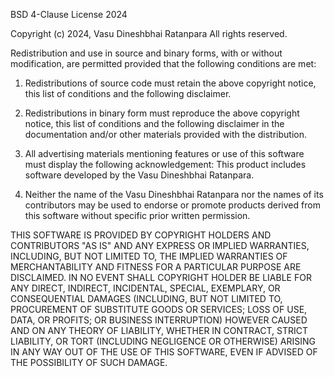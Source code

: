BSD 4-Clause License 2024

Copyright (c) 2024, Vasu Dineshbhai Ratanpara
All rights reserved.

Redistribution and use in source and binary forms, with or without
modification, are permitted provided that the following conditions are met:

1. Redistributions of source code must retain the above copyright notice, this
   list of conditions and the following disclaimer.
   
2. Redistributions in binary form must reproduce the above copyright notice,
   this list of conditions and the following disclaimer in the documentation
   and/or other materials provided with the distribution.
   
3. All advertising materials mentioning features or use of this software
   must display the following acknowledgement:
   This product includes software developed by the Vasu Dineshbhai Ratanpara.
   
4. Neither the name of the Vasu Dineshbhai Ratanpara nor the names of its contributors
   may be used to endorse or promote products derived from this software
   without specific prior written permission.

THIS SOFTWARE IS PROVIDED BY COPYRIGHT HOLDERS AND CONTRIBUTORS "AS IS" AND
ANY EXPRESS OR IMPLIED WARRANTIES, INCLUDING, BUT NOT LIMITED TO, THE IMPLIED
WARRANTIES OF MERCHANTABILITY AND FITNESS FOR A PARTICULAR PURPOSE ARE
DISCLAIMED. IN NO EVENT SHALL COPYRIGHT HOLDER BE LIABLE FOR ANY
DIRECT, INDIRECT, INCIDENTAL, SPECIAL, EXEMPLARY, OR CONSEQUENTIAL DAMAGES
(INCLUDING, BUT NOT LIMITED TO, PROCUREMENT OF SUBSTITUTE GOODS OR SERVICES;
LOSS OF USE, DATA, OR PROFITS; OR BUSINESS INTERRUPTION) HOWEVER CAUSED AND
ON ANY THEORY OF LIABILITY, WHETHER IN CONTRACT, STRICT LIABILITY, OR TORT
(INCLUDING NEGLIGENCE OR OTHERWISE) ARISING IN ANY WAY OUT OF THE USE OF THIS
SOFTWARE, EVEN IF ADVISED OF THE POSSIBILITY OF SUCH DAMAGE.
